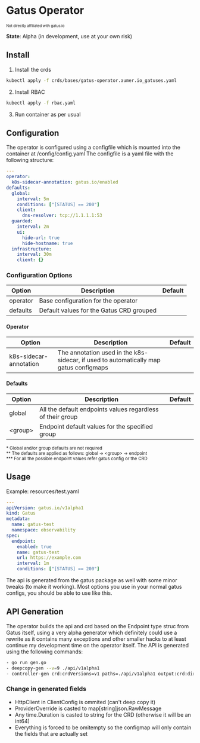 # Gatus Operator
<sup><sup>Not directly affiliated with gatus.io</sup></sup>

**State**: Alpha (in development, use at your own risk)

## Install
1. Install the crds
```bash
kubectl apply -f crds/bases/gatus-operator.aumer.io_gatuses.yaml
```
2. Install RBAC
```bash
kubectl apply -f rbac.yaml
```
3. Run container as per usual

## Configuration
The operator is configured using a configfile which is mounted into the container at /config/config.yaml
The configfile is a yaml file with the following structure:


```yaml
---
operator:
  k8s-sidecar-annotation: gatus.io/enabled
defaults:
  global:
    interval: 5m
    conditions: ["[STATUS] == 200"]
    client:
      dns-resolver: tcp://1.1.1.1:53
  guarded:
    interval: 2m
    ui:
      hide-url: true
      hide-hostname: true
  infrastructure:
    interval: 30m
    client: {}
```

### Configuration Options

| Option | Description | Default |
| --- | --- | --- |
| operator | Base configuration for the operator |  |
| defaults | Default values for the Gatus CRD grouped |  |

#### Operator
| Option | Description | Default |
| --- | --- | --- |
| k8s-sidecar-annotation | The annotation used in the k8s-sidecar, if used to automatically map gatus configmaps |  |

#### Defaults
| Option | Description | Default |
| --- | --- | --- |
| global | All the default endpoints values regardless of their group |  |
| \<group\> | Endpoint default values for the specified group |  |

<sup>\* Global and/or group defaults are not required<br />
** The defaults are applied as follows: global -> \<group\> -> endpoint<br >
*** For all the possible endpoint values refer gatus config or the CRD</sup>

## Usage
Example: resources/test.yaml
```yaml
---
apiVersion: gatus.io/v1alpha1
kind: Gatus
metadata:
  name: gatus-test
  namespace: observability
spec:
  endpoint:
    enabled: true
    name: gatus-test
    url: https://example.com
    interval: 1m
    conditions: ["[STATUS] == 200"]
```

The api is generated from the gatus package as well with some minor tweaks (to make it working).
Most options you use in your normal gatus configs, you should be able to use like this.

## API Generation
The operator builds the api and crd based on the Endpoint type struc from Gatus itself, using a very alpha generator which definitely could use a rewrite as it contains many exceptions and other smaller hacks to at least continue my development time on the operator itself.
The API is generated using the following commands:

```bash
- go run gen.go
- deepcopy-gen --v=9 ./api/v1alpha1
- controller-gen crd:crdVersions=v1 paths=./api/v1alpha1 output:crd:dir=./crd/bases
```

### Change in generated fields
- HttpClient in ClientConfig is ommited (can't deep copy it)
- ProviderOverride is casted to map[string]json.RawMessage
- Any time.Duration is casted to string for the CRD (otherwise it will be an int64)
- Everything is forced to be omitempty so the configmap will only contain the fields that are actually set
